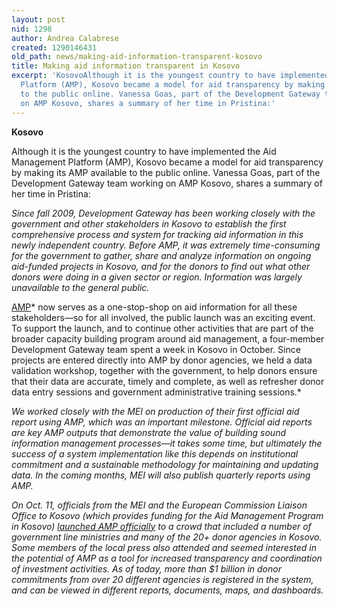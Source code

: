```yaml
---
layout: post
nid: 1298
author: Andrea Calabrese
created: 1290146431
old_path: news/making-aid-information-transparent-kosovo
title: Making aid information transparent in Kosovo
excerpt: 'KosovoAlthough it is the youngest country to have implemented the Aid Management
  Platform (AMP), Kosovo became a model for aid transparency by making its AMP available
  to the public online. Vanessa Goas, part of the Development Gateway team working
  on AMP Kosovo, shares a summary of her time in Pristina:'
---
```


**Kosovo**

Although it is the youngest country to have implemented the Aid Management Platform (AMP), Kosovo became a model for aid transparency by making its AMP available to the public online. Vanessa Goas, part of the Development Gateway team working on AMP Kosovo, shares a summary of her time in Pristina:

*Since fall 2009, Development Gateway has been working closely with the government and other stakeholders in Kosovo to establish the first comprehensive process and system for tracking aid information in this newly independent country. Before AMP, it was extremely time-consuming for the government to gather, share and analyze information on ongoing aid-funded projects in Kosovo, and for the donors to find out what other donors were doing in a given sector or region. Information was largely unavailable to the general public.*

[AMP](http://www.amp-mei.net "Kosovo Public AMP")* now serves as a one-stop-shop on aid information for all these stakeholders—so for all involved, the public launch was an exciting event. To support the launch, and to continue other activities that are part of the broader capacity building program around aid management, a four-member Development Gateway team spent a week in Kosovo in October. Since projects are entered directly into AMP by donor agencies, we held a data validation workshop, together with the government, to help donors ensure that their data are accurate, timely and complete, as well as refresher donor data entry sessions and government administrative training sessions.*

*We worked closely with the MEI on production of their first official aid report using AMP, which was an important milestone. Official aid reports are key AMP outputs that demonstrate the value of building sound information management processes—it takes some time, but ultimately the success of a system implementation like this depends on institutional commitment and a sustainable methodology for maintaining and updating data. In the coming months, MEI will also publish quarterly reports using AMP.*

*On Oct. 11, officials from the MEI and the European Commission Liaison Office to Kosovo (which provides funding for the Aid Management Program in Kosovo) [launched AMP officially](http://www.delprn.ec.europa.eu/?cid=2,103,1004 "European Commission Liaison Office to Kosovo") to a crowd that included a number of government line ministries and many of the 20+ donor agencies in Kosovo. Some members of the local press also attended and seemed interested in the potential of AMP as a tool for increased transparency and coordination of investment activities. As of today, more than $1 billion in donor commitments from over 20 different agencies is registered in the system, and can be viewed in different reports, documents, maps, and dashboards.*
